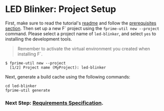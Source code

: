 # LED Blinker: Project Setup

First, make sure to read the tutorial's [readme](../README.md) and follow the [prerequisites section](../README.md#prerequisites). Then set up a new F´ project using the `fprime-util new --project` command. Please select a project name of `led-blinker`, and select `yes` to installing the development tools.

> Remember to activate the virtual environment you created when installing F´.

```
$ fprime-util new --project
  [1/2] Project name (MyProject): led-blinker
```

Next, generate a build cache using the following commands:

```
cd led-blinker
fprime-util generate
```

### Next Step: [Requirements Specification](./requirements.md).
